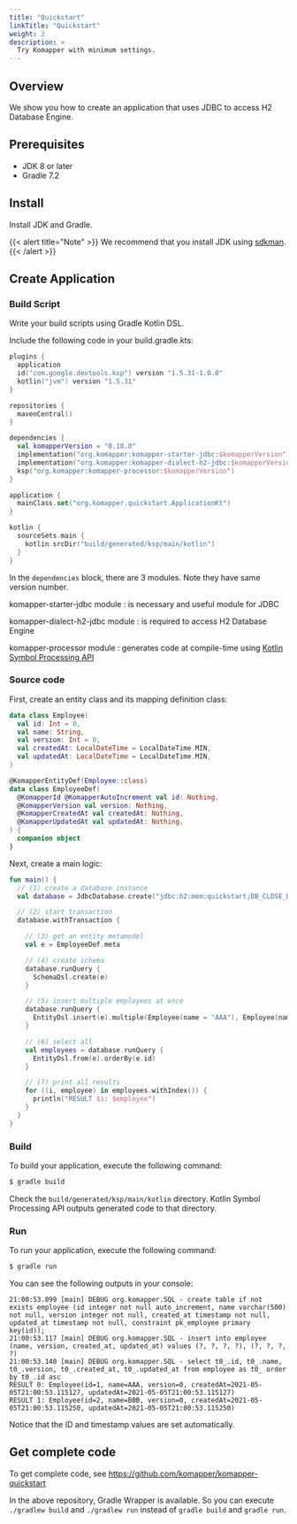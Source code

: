 ```yaml
---
title: "Quickstart"
linkTitle: "Quickstart"
weight: 2
description: >
  Try Komapper with minimum settings.
---
```


## Overview

We show you how to create an application that uses JDBC to access H2 Database Engine.

## Prerequisites

- JDK 8 or later
- Gradle 7.2

## Install

Install JDK and Gradle.

{{< alert title="Note" >}}
We recommend that you install JDK using [sdkman](https://sdkman.io/).
{{< /alert >}}

## Create Application
### Build Script

Write your build scripts using Gradle Kotlin DSL.

Include the following code in your build.gradle.kts:

```kotlin
plugins {
  application
  id("com.google.devtools.ksp") version "1.5.31-1.0.0"
  kotlin("jvm") version "1.5.31"
}

repositories {
  mavenCentral()
}

dependencies {
  val komapperVersion = "0.18.0"
  implementation("org.komapper:komapper-starter-jdbc:$komapperVersion")
  implementation("org.komapper:komapper-dialect-h2-jdbc:$komapperVersion")
  ksp("org.komapper:komapper-processor:$komapperVersion")
}

application {
  mainClass.set("org.komapper.quickstart.ApplicationKt")
}

kotlin {
  sourceSets.main {
    kotlin.srcDir("build/generated/ksp/main/kotlin")
  }
}
```

In the `dependencies` block, there are 3 modules.
Note they have same version number.

komapper-starter-jdbc module
: is necessary and useful module for JDBC

komapper-dialect-h2-jdbc module
: is required to access H2 Database Engine

komapper-processor module
: generates code at compile-time using [Kotlin Symbol Processing API](https://github.com/google/ksp)

### Source code

First, create an entity class and its mapping definition class:

```kotlin
data class Employee(
  val id: Int = 0,
  val name: String,
  val version: Int = 0,
  val createdAt: LocalDateTime = LocalDateTime.MIN,
  val updatedAt: LocalDateTime = LocalDateTime.MIN,
)

@KomapperEntityDef(Employee::class)
data class EmployeeDef(
  @KomapperId @KomapperAutoIncrement val id: Nothing,
  @KomapperVersion val version: Nothing,
  @KomapperCreatedAt val createdAt: Nothing,
  @KomapperUpdatedAt val updatedAt: Nothing,
) {
  companion object
}
```

Next, create a main logic:

```kotlin
fun main() {
  // (1) create a database instance
  val database = JdbcDatabase.create("jdbc:h2:mem:quickstart;DB_CLOSE_DELAY=-1")

  // (2) start transaction
  database.withTransaction {

    // (3) get an entity metamodel
    val e = EmployeeDef.meta

    // (4) create schema
    database.runQuery {
      SchemaDsl.create(e)
    }

    // (5) insert multiple employees at once
    database.runQuery {
      EntityDsl.insert(e).multiple(Employee(name = "AAA"), Employee(name = "BBB"))
    }

    // (6) select all
    val employees = database.runQuery {
      EntityDsl.from(e).orderBy(e.id)
    }

    // (7) print all results
    for ((i, employee) in employees.withIndex()) {
      println("RESULT $i: $employee")
    }
  }
}
```

### Build

To build your application, execute the following command:

```sh
$ gradle build
```

Check the `build/generated/ksp/main/kotlin` directory.
Kotlin Symbol Processing API outputs generated code to that directory.

### Run

To run your application, execute the following command:

```sh
$ gradle run
```

You can see the following outputs in your console:

```
21:00:53.099 [main] DEBUG org.komapper.SQL - create table if not exists employee (id integer not null auto_increment, name varchar(500) not null, version integer not null, created_at timestamp not null, updated_at timestamp not null, constraint pk_employee primary key(id));
21:00:53.117 [main] DEBUG org.komapper.SQL - insert into employee (name, version, created_at, updated_at) values (?, ?, ?, ?), (?, ?, ?, ?)
21:00:53.140 [main] DEBUG org.komapper.SQL - select t0_.id, t0_.name, t0_.version, t0_.created_at, t0_.updated_at from employee as t0_ order by t0_.id asc
RESULT 0: Employee(id=1, name=AAA, version=0, createdAt=2021-05-05T21:00:53.115127, updatedAt=2021-05-05T21:00:53.115127)
RESULT 1: Employee(id=2, name=BBB, version=0, createdAt=2021-05-05T21:00:53.115250, updatedAt=2021-05-05T21:00:53.115250)
```

Notice that the ID and timestamp values are set automatically.

## Get complete code

To get complete code,
see https://github.com/komapper/komapper-quickstart

In the above repository, Gradle Wrapper is available.
So you can execute `./gradlew build` and `./gradlew run` instead of `gradle build` and `gradle run`.